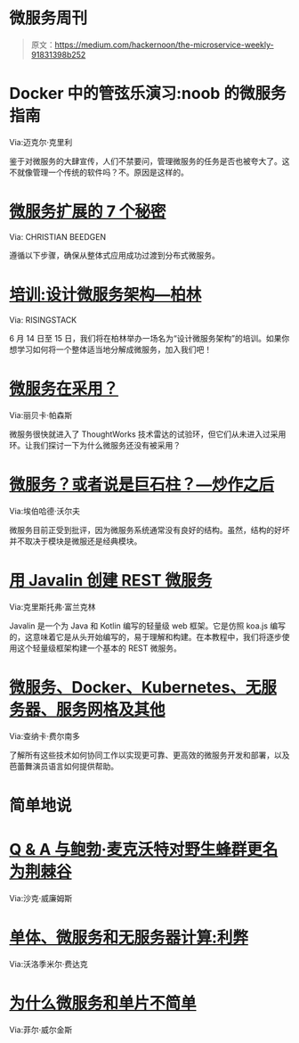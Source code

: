 # 微服务周刊

> 原文：<https://medium.com/hackernoon/the-microservice-weekly-91831398b252>

# Docker 中的管弦乐演习:noob 的微服务指南

Via:迈克尔·克里利

鉴于对微服务的大肆宣传，人们不禁要问，管理微服务的任务是否也被夸大了。这不就像管理一个传统的软件吗？不。原因是这样的。

# [微服务扩展的 7 个秘密](https://www.infoworld.com/article/3271785/application-development/7-secrets-to-scaling-with-microservices.html?utm_source=microserviceweekly.com&utm_medium=email)

Via: CHRISTIAN BEEDGEN

遵循以下步骤，确保从整体式应用成功过渡到分布式微服务。

# [培训:设计微服务架构—柏林](https://ti.to/risingstack/designing-microservice-architectures-berlin-2018?utm_source=microserviceweekly.com&utm_medium=email)

Via: RISINGSTACK

6 月 14 日至 15 日，我们将在柏林举办一场名为“设计微服务架构”的培训。如果你想学习如何将一个整体适当地分解成微服务，加入我们吧！

# [微服务在采用？](https://www.thoughtworks.com/insights/blog/microservices-adopt?utm_source=microserviceweekly.com&utm_medium=email)

Via:丽贝卡·帕森斯

微服务很快就进入了 ThoughtWorks 技术雷达的试验环，但它们从未进入过采用环。让我们探讨一下为什么微服务还没有被采用？

# [微服务？或者说是巨石柱？—炒作之后](https://www.innoq.com/en/blog/microservices-or-monoliths/?utm_source=microserviceweekly.com&utm_medium=email)

Via:埃伯哈德·沃尔夫

微服务目前正受到批评，因为微服务系统通常没有良好的结构。虽然，结构的好坏并不取决于模块是微服还是经典模块。

# [用 Javalin 创建 REST 微服务](http://www.baeldung.com/javalin-rest-microservices?utm_source=microserviceweekly.com&utm_medium=email)

Via:克里斯托弗·富兰克林

Javalin 是一个为 Java 和 Kotlin 编写的轻量级 web 框架。它是仿照 koa.js 编写的，这意味着它是从头开始编写的，易于理解和构建。在本教程中，我们将逐步使用这个轻量级框架构建一个基本的 REST 微服务。

# [微服务、Docker、Kubernetes、无服务器、服务网格及其他](https://dzone.com/articles/microservices-docker-kubernetes-serverless-service?utm_source=microserviceweekly.com&utm_medium=email)

Via:查纳卡·费尔南多

了解所有这些技术如何协同工作以实现更可靠、更高效的微服务开发和部署，以及芭蕾舞演员语言如何提供帮助。

# 简单地说

# [Q & A 与鲍勃·麦克沃特对野生蜂群更名为荆棘谷](https://www.infoq.com/news/2018/05/wildfly-thorntail?useSponsorshipSuggestions=true&utm_source=news_about_microservices&utm_medium=link&utm_campaign=microservices?utm_source=microserviceweekly.com&utm_medium=email)

Via:沙克·威廉姆斯

# [单体、微服务和无服务器计算:利弊](https://hackernoon.com/the-monolith-microservices-and-serverless-computing-pros-and-cons-c1ecf2bdc317?utm_source=microserviceweekly.com&utm_medium=email)

Via:沃洛季米尔·费达克

# [为什么微服务和单片不简单](https://www.capgemini.com/2018/05/why-microservices-and-monoliths-are-not-simple/?utm_source=microserviceweekly.com&utm_medium=email)

Via:菲尔·威尔金斯